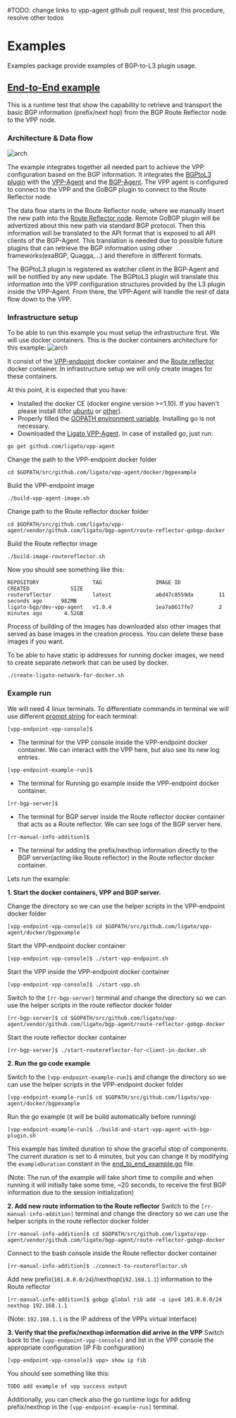 #TODO: change links to vpp-agent github pull request, test this procedure, resolve other todos
# Examples

Examples package provide examples of BGP-to-L3 plugin usage.

## [End-to-End example](end_to_end.example.go) 
This is a runtime test that show the capability to retrieve and transport the basic BGP information (prefix/next hop) from the BGP Route Reflector node to the VPP node.
### Architecture & Data flow
![arch](../doc/img/endtoendBGPExample.png "End-to-end BGP Example")

The example integrates together all needed part to achieve the VPP configuration based on the BGP information. It integrates the [BGPtoL3 plugin](../bgptol3plugin/README.md) with the [VPP-Agent](https://github.com/ligato/vpp-agent) and the [BGP-Agent](../../agent/README.md). The VPP agent is configured to connect to the VPP and the GoBGP plugin to connect to the Route Reflector node.

The data flow starts in the Route Reflector node, where we manually insert the new path into the [Route Reflector node](../../agent/route-reflector-gobgp-docker/README.md). Remote GoBGP plugin will be advertized about this new path via standard BGP protocol. Then this information will be translated to the API format that is exposed to all API clients of the BGP-Agent. This translation is needed due to possible future plugins that can retrieve the BGP information using other frameworks(exaBGP, Quagga,...) and therefore in different formats. 

The BGPtoL3 plugin is registered as watcher client in the BGP-Agent and will be notified by any new update. The BGPtoL3 plugin will translate this information into the VPP configuration structures provided by the L3 plugin inside the VPP-Agent. From there, the VPP-Agent will handle the rest of data flow down to the VPP.
### Infrastructure setup
To be able to run this example you must setup the infrastructure first. We will use docker containers. This is the docker containers architecture for this example:
![arch](../doc/img/dockerArchitecture.png "docker container architecture of end-to-end BGP Example") 

It consist of the [VPP-endpoint](../docker/README.md) docker container and the [Route reflector](../../agent/route-reflector-gobgp-docker/README.md) docker container. In infrastructure setup we will only create images for these containers. 

At this point, it is expected that you have:
 * Installed the docker CE (docker engine version >=1.10). If you haven't please install it(for [ubuntu](https://docs.docker.com/engine/installation/linux/docker-ce/ubuntu/) or [other](https://docs.docker.com/engine/installation/)). 
 * Properly filled the [GOPATH environment variable](https://github.com/golang/go/wiki/Setting-GOPATH). Installing go is not necessary. 
 * Downloaded the [Ligato VPP-Agent](https://github.com/ligato/vpp-agent). In case of installed go, just run:
```
go get github.com/ligato/vpp-agent
```
Change the path to the VPP-endpoint docker folder
```
cd $GOPATH/src/github.com/ligato/vpp-agent/docker/bgpexample
```
Build the VPP-endpoint image
```
./build-vpp-agent-image.sh
``` 
Change path to the Route reflector docker folder
```
cd $GOPATH/src/github.com/ligato/vpp-agent/vendor/github.com/ligato/bgp-agent/route-reflector-gobgp-docker
```
Build the Route reflector image
```
./build-image-routereflector.sh
``` 
Now you should see something like this:

```
REPOSITORY                 TAG                 IMAGE ID            CREATED             SIZE
routereflector             latest              a6d47c8559da        11 seconds ago      982MB
ligato-bgp/dev-vpp-agent   v1.0.4              1ea7a0617fe7        2 minutes ago       4.52GB
```
Process of building of the images has downloaded also other images that served as base images in the creation process. You can delete these base images if you want.

To be able to have static ip addresses for running docker images, we need to create separate network that can be used by docker.
```
./create-ligato-network-for-docker.sh
```    
### Example run    
We will need 4 linux terminals. To differentiate commands in terminal we will use different [prompt string](http://www.linuxnix.com/linuxunix-shell-ps1-prompt-explained-in-detail) for each terminal:

`[vpp-endpoint-vpp-console]$` 

* The terminal for the VPP console inside the VPP-endpoint docker container. We can interact with the VPP here, but also see its new log entries.

`[vpp-endpoint-example-run]$`

* The terminal for Running go example inside the VPP-endpoint docker container. 

`[rr-bgp-server]$` 

* The terminal for BGP server inside the Route reflector docker container that acts as a Route reflector. We can see logs of the BGP server here.

`[rr-manual-info-addition]$` 

* The terminal for adding the prefix/nexthop information directly to the BGP server(acting like Route reflector) in the Route reflector docker container. 

Lets run the example:

<b>1. Start the docker containers, VPP and BGP server.</b>

Change the directory so we can use the helper scripts in the VPP-endpoint docker folder 
```
[vpp-endpoint-vpp-console]$ cd $GOPATH/src/github.com/ligato/vpp-agent/docker/bgpexample
``` 
Start the VPP-endpoint docker container
```
[vpp-endpoint-vpp-console]$ ./start-vpp-endpoint.sh
```
Start the VPP inside the VPP-endpoint docker container
```
[vpp-endpoint-vpp-console]$ ./start-vpp.sh
```
Switch to the ```[rr-bgp-server]``` terminal and change the directory so we can use the helper scripts in the route reflector docker folder
```
[rr-bgp-server]$ cd $GOPATH/src/github.com/ligato/vpp-agent/vendor/github.com/ligato/bgp-agent/route-reflector-gobgp-docker
```
Start the route reflector docker container
```
[rr-bgp-server]$ ./start-routereflector-for-client-in-docker.sh
```
<b>2. Run the go code example</b> 

Switch to the ```[vpp-endpoint-example-run]$``` and change the directory so we can use the helper scripts in the VPP-endpoint docker folder 
```
[vpp-endpoint-example-run]$ cd $GOPATH/src/github.com/ligato/vpp-agent/docker/bgpexample
``` 
Run the go example (it will be build automatically before running)
```
[vpp-endpoint-example-run]$ ./build-and-start-vpp-agent-with-bgp-plugin.sh
```
This example has limited duration to show the graceful stop of components. The current duration is set to 4 minutes, but you can change it by modifying the ```exampleDuration``` constant in the [end_to_end_example.go](end_to_end_example.go) file.
 
(Note: The run of the example will take short time to compile and when running it will initially take some time, ~20 seconds, to receive the first BGP information due to the session initialization)

<b>2. Add new route information to the Route reflector</b>
Switch to the ```[rr-manual-info-addition]``` terminal and change the directory so we can use the helper scripts in the route reflector docker folder
```
[rr-manual-info-addition]$ cd $GOPATH/src/github.com/ligato/vpp-agent/vendor/github.com/ligato/bgp-agent/route-reflector-gobgp-docker
```
Connect to the bash console inside the Route reflector docker container
```
[rr-manual-info-addition]$ ./connect-to-routereflector.sh
```
Add new prefix(`101.0.0.0/24`)/nexthop(`192.168.1.1`) information to the Route reflector
```
[rr-manual-info-addition]$ gobgp global rib add -a ipv4 101.0.0.0/24 nexthop 192.168.1.1
``` 
(Note: `192.168.1.1` is the IP address of the VPPs virtual interface)

<b>3. Verify that the prefix/nexthop information did arrive in the VPP</b>
Switch back to the `[vpp-endpoint-vpp-console]` and list in the VPP console the appropriate configuration (IP Fib configuration)
```
[vpp-endpoint-vpp-console]$ vpp> show ip fib
```
You should see something like this:
```
TODO add example of vpp success output
```
Additionally, you can check also the go runtime logs for adding prefix/nexthop in the `[vpp-endpoint-example-run]` terminal.